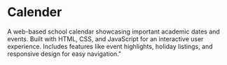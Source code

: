 # Calender
 A web-based school calendar showcasing important academic dates and events. Built with HTML, CSS, and JavaScript for an interactive user experience. Includes features like event highlights, holiday listings, and responsive design for easy navigation."
